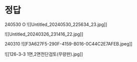 # 정답
240530 O
![[Untitled_20240530_225634_23.jpg]]

![[Untitled_20240326_231416_22.jpg]]


240310
![[F3A627F5-290F-4159-B016-0C44C2E7AFEB.jpeg]]



![[126-3-3 1면,2면전단검토(무량판).jpg]]